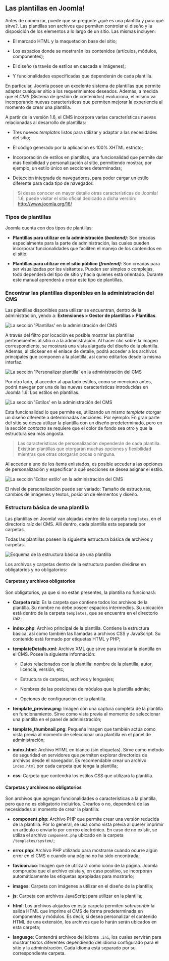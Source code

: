 

## Las plantillas en Joomla!


Antes de comenzar, puede que se pregunte ¿qué es una plantilla y para qué sirve?. Las plantillas son archivos que permiten controlar el diseño y la disposición de los elementos a lo largo de un sitio. Las mismas incluyen:


* El marcado HTML y la maquetación base del sitio;

* Los espacios donde se mostrarán los contenidos (artículos, módulos, componentes);

* El diseño (a través de estilos en cascada e imágenes);

* Y funcionalidades especificadas que dependerán de cada plantilla.


En particular, Joomla posee un excelente sistema de plantillas que permite adaptar cualquier sitio a los requerimientos deseados. Además, a medida que el *CMS* (Sistema de gestión de contenidos) evoluciona, el mismo va incorporando nuevas características que permiten mejorar la experiencia al momento de crear una plantilla. 

A partir de la versión 1.6, el CMS incorpora varias características nuevas relacionadas al desarrollo de plantillas:


* Tres nuevos *templates* listos para utilizar y adaptar a las necesidades del sitio;

* El código generado por la aplicación es 100% XHTML estricto;

* Incorporación de estilos en plantillas, una funcionalidad que permite dar más flexibilidad y personalización al sitio, permitiendo mostrar, por ejemplo, un estilo único en secciones determinadas;

* Detección integrada de navegadores, para poder cargar un estilo diferente para cada tipo de navegador.


> Si desea conocer en mayor detalle otras características de Joomla! 1.6, puede visitar el sitio oficial dedicado a dicha versión: <http://www.joomla.org/16/>



### Tipos de plantillas

Joomla cuenta con dos tipos de plantillas:


* **Plantillas para utilizar en la administración *(backend)***: Son creadas especialmente para la parte de administración, las cuales pueden incorporar funcionalidades que faciliten el manejo de los contenidos en el sitio.

* **Plantillas para utilizar en el sitio público *(frontend)***: Son creadas para ser visualizadas por los visitantes. Pueden ser simples o complejas, todo dependerá del tipo de sitio y hacia quienes está orientado. Durante este manual aprenderá a crear este tipo de plantillas.



### Encontrar las plantillas disponibles en la administración del CMS

Las plantillas disponibles para utilizar se encuentran, dentro de la administración, yendo a: **Extensiones > Gestor de plantillas > Plantillas**.


![La sección 'Plantillas' en la administración del CMS](incluir/figuras/image07.png)


A través del filtro por locación es posible mostrar las plantillas pertenecientes al sitio o a la administración. Al hacer clic sobre la imagen correspondiente, se mostrará una vista alargada del diseño de la plantilla. Además, al clickear en el enlace de detalle, podrá acceder a los archivos principales que componen a la plantilla, así como editarlos desde la misma interfaz.


![La sección 'Personalizar plantilla' en la administración del CMS](incluir/figuras/image09.png)


Por otro lado, al acceder al apartado estilos, como se mencionó antes, podrá navegar por una de las nuevas características introducidas en Joomla 1.6: Los estilos en plantillas. 


![La sección 'Estilos' en la administración del CMS](incluir/figuras/image30.png)


Esta funcionalidad lo que permite es, utilizando un mismo *template* otorgar un diseño diferente a determinadas secciones. Por ejemplo: En gran parte del sitio se desea utilizar la plantilla con un diseño predeterminado, pero en la sección *contacto* se requiere que el color de fondo sea otro y que la estructura sea más angosta.


> Las características de personalización dependerán de cada plantilla. Existirán plantillas que otorgarán muchas opciones y flexibilidad mientras que otras otorgarán pocas o ninguna.


Al acceder a uno de los ítems enlistados, es posible acceder a las opciones de personalización y especificar a qué secciones se desea asignar el estilo.


![La sección 'Editar estilo' en la administración del CMS](incluir/figuras/image25.png)


El nivel de personalización puede ser variado: Tamaño de estructuras, cambios de imágenes y textos, posición de elementos y diseño.



### Estructura básica de una plantilla

Las plantillas en Joomla! van alojadas dentro de la carpeta `templates`, en el directorio raíz del CMS. Allí dentro, cada plantilla esta separada por carpetas.

Todas las plantillas poseen la siguiente estructura básica de archivos y carpetas.


![Esquema de la estructura básica de una plantilla](incluir/figuras/image05.png)


Los archivos y carpetas dentro de la estructura pueden dividirse en obligatorios y no obligatorios:



#### Carpetas y archivos obligatorios

Son obligatorios, ya que si no están presentes, la plantilla no funcionará:


* **Carpeta raíz**: Es la carpeta que contiene todos los archivos de la plantilla. Su nombre no debe poseer espacios intermedios. Su ubicación está dentro de la carpeta `templates`, que se encuentra en el directorio raíz;

* **index.php**: Archivo principal de la plantilla. Contiene la estructura básica, así como también las llamadas a archivos CSS y JavaScript. Su contenido está formado por etiquetas HTML y PHP;

* **templateDetails.xml**: Archivo XML que sirve para instalar la plantilla en el CMS. Posee la siguiente información:

	* Datos relacionados con la plantilla: nombre de la plantilla, autor, licencia, versión, etc;
	
	* Estructura de carpetas, archivos y lenguajes;
	
	* Nombres de las posiciones de módulos que la plantilla admite;
	
	* Opciones de configuración de la plantilla.
	
* **template_preview.png**: Imagen con una captura completa de la plantilla en funcionamiento. Sirve como vista previa al momento de seleccionar una plantilla en el panel de administración;

* **template_thumbnail.png**: Pequeña imagen que también actúa como vista previa al momento de seleccionar una plantilla en el panel de administración;

* **index.html**: Archivo HTML en blanco (sin etiquetas). Sirve como método de seguridad en servidores que permiten explorar directorios de archivos desde el navegador. Es recomendable crear un archivo `index.html` por cada carpeta que tenga la plantilla;

* **css**: Carpeta que contendrá los estilos CSS que utilizará la plantilla.



#### Carpetas y archivos no obligatorios

Son archivos que agregan funcionalidades o características a la plantilla, pero que no es obligatorio incluirlos. Crearlos o no, dependerá de las necesidades al momento de crear la plantilla:


* **component.php**: Archivo PHP que permite crear una versión reducida de la plantilla. Por lo general, se usa como vista previa al querer imprimir un artículo o enviarlo por correo electrónico. En caso de no existir, se utiliza el archivo `component.php` ubicado en la carpeta `/templates/system/`;

* **error.php**: Archivo PHP utilizado para mostrarse cuando ocurre algún error en el CMS o cuando una página no ha sido encontrada;

* **favicon.ico**: Imagen que se utilizará como icono de la página. Joomla comprueba que el archivo exista y, en caso positivo, se incorporan automáticamente las etiquetas apropiadas para mostrarlo;

* **images**: Carpeta con imágenes a utilizar en el diseño de la plantilla;

* **js**: Carpeta con archivos JavaScript para utilizar en la plantilla;

* **html**: Los archivos alojados en esta carpeta permiten *sobrescribir* la salida HTML que imprime el CMS de forma predeterminada en componentes y módulos. Es decir, si desea personalizar el contenido HTML de una extensión, los archivos que lo harán serán ubicados en esta carpeta;

* **language**: Contendrá archivos del idioma `.ini`, los cuales servirán para mostrar textos diferentes dependiendo del idioma configurado para el sitio y la administración. Cada idioma está separado por su correspondiente carpeta.



